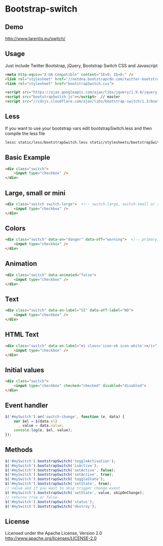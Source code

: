 Bootstrap-switch
========================

Demo
----
http://www.larentis.eu/switch/

Usage
-----
Just include Twitter Bootstrap, jQuery, Bootstrap Switch CSS and Javascript
``` html
<meta http-equiv="X-UA-Compatible" content="IE=9; IE=8;" />
<link rel="stylesheet" href="//netdna.bootstrapcdn.com/twitter-bootstrap/2.3.1/css/bootstrap-combined.min.css">
<link rel="stylesheet" href="bootstrapSwitch.css">

<script src="https://ajax.googleapis.com/ajax/libs/jquery/1.9.0/jquery.min.js"></script>
<script src="bootstrapSwitch.js"></script>  // master
<script src="//cdnjs.cloudflare.com/ajax/libs/bootstrap-switch/1.3/bootstrapSwitch.min.js">  // from cdnjs.com
```

Less
----
If you want to use your bootstrap vars edit bootstrapSwitch.less and then compile the less file
``` bash
lessc static/less/bootstrapSwitch.less static/stylesheets/bootstrapSwitch.css
```

Basic Example
-------------
``` html
<div class="switch">
    <input type="checkbox" />
</div>
```

Large, small or mini
--------------------
``` html
<div class="switch switch-large">  <!-- switch-large, switch-small or switch-mini -->
    <input type="checkbox" />
</div>
```

Colors
------
``` html
<div class="switch" data-on="danger" data-off="warning">  <!-- primary, info, success, warning and danger -->
    <input type="checkbox" />
</div>
```

Animation
---------
``` html
<div class="switch" data-animated="false">
    <input type="checkbox" />
</div>
```

Text
-----
``` html
<div class="switch" data-on-label="SI" data-off-label="NO">
    <input type="checkbox" />
</div>
```

HTML Text
----------
``` html
<div class="switch" data-on-label="<i class='icon-ok icon-white'></i>" data-off-label="<i class='icon-remove'></i>">
    <input type="checkbox" />
</div>
```

Initial values
--------------
``` html
<div class="switch">
    <input type="checkbox" checked="checked" disabled="disabled">
</div>
```

Event handler
-------------
``` javascript
$('#mySwitch').on('switch-change', function (e, data) {
    var $el = $(data.el)
      , value = data.value;
    console.log(e, $el, value);
});
```

Methods
-------
``` javascript
$('#mySwitch').bootstrapSwitch('toggleActivation');
$('#mySwitch').bootstrapSwitch('isActive');
$('#mySwitch').bootstrapSwitch('setActive', false);
$('#mySwitch').bootstrapSwitch('setActive', true);
$('#mySwitch').bootstrapSwitch('toggleState');
$('#mySwitch').bootstrapSwitch('setState', true);
// value and if you want to skip trigger change event
$('#mySwitch').bootstrapSwitch('setState', value, skipOnChange); 
// returns true or false
$('#mySwitch').bootstrapSwitch('status');
$('#mySwitch').bootstrapSwitch('destroy');
```

License
-------
Licensed under the Apache License, Version 2.0
http://www.apache.org/licenses/LICENSE-2.0
